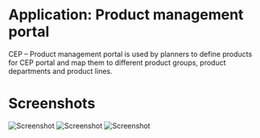 # Application: Product management portal
CEP – Product management portal is used by planners to define products for CEP portal and map them to different product groups, product departments and product lines.

# Screenshots
![Screenshot](https://i.imgur.com/4htqKs1h.png)
![Screenshot](https://i.imgur.com/l5vKgvxh.png)
![Screenshot](https://i.imgur.com/teXgDBRh.png)


